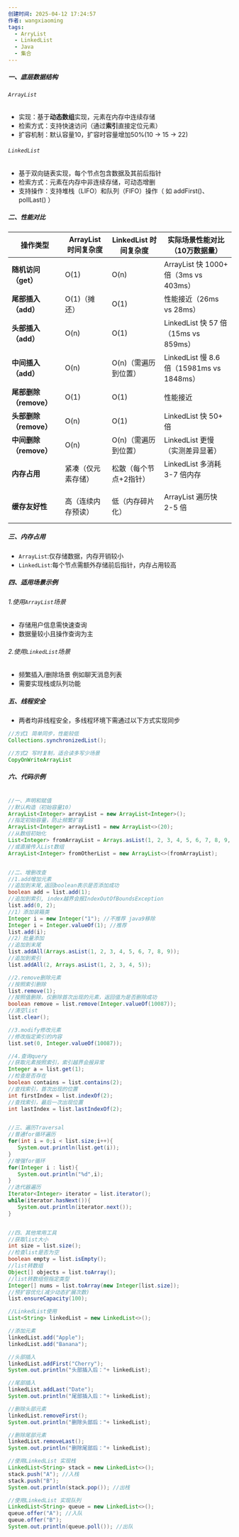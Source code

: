 ```yaml
---
创建时间: 2025-04-12 17:24:57
作者: wangxiaoming
tags:
  - ArryList
  - LinkedList
  - Java
  - 集合
---
```

##### 一、底层数据结构
###### `ArrayList`
- 实现：基于**动态数组**实现，元素在内存中连续存储
- 检索方式：支持快速访问（通过**索引**直接定位元素）
- 扩容机制：默认容量10，扩容时容量增加50%(10 -> 15 -> 22)
###### `LinkedList`
- 基于双向链表实现，每个节点包含数据及其前后指针
- 检索方式：元素在内存中非连续存储，可动态增删
- 支持操作：支持堆栈（LIFO）和队列（FIFO）操作（ 如 addFirst()、pollLast() ）
##### 二、性能对比
| ​**操作类型**​         | ​**ArrayList 时间复杂度**​ | ​**LinkedList 时间复杂度**​ | ​**实际场景性能对比（10万数据量）​**​                   |
| ------------------ | --------------------- | ---------------------- | ----------------------------------------- |
| ​**随机访问（get）​**​   | O(1)                  | O(n)                   | ArrayList 快 1000+ 倍（3ms vs 403ms）<br>     |
| ​**尾部插入（add）​**​   | O(1)（摊还）              | O(1)                   | 性能接近（26ms vs 28ms）<br>                    |
| ​**头部插入（add）​**​   | O(n)                  | O(1)                   | LinkedList 快 57 倍（15ms vs 859ms）<br>      |
| ​**中间插入（add）​**​   | O(n)                  | O(n)（需遍历到位置）           | LinkedList 慢 8.6 倍（15981ms vs 1848ms）<br> |
| ​**尾部删除（remove）​** | O(1)                  | O(1)                   | 性能接近                                      |
| ​**头部删除（remove）​** | O(n)                  | O(1)                   | LinkedList 快 50+ 倍                        |
| ​**中间删除（remove）​** | O(n)                  | O(n)（需遍历到位置）           | LinkedList 更慢（实测差异显著）<br>                 |
| ​**内存占用**​         | 紧凑（仅元素存储）             | 松散（每个节点+2指针）           | LinkedList 多消耗 3-7 倍内存<br><br>            |
| ​**缓存友好性**​        | 高（连续内存预读）             | 低（内存碎片化）               | ArrayList 遍历快 2-5 倍<br><br>               |

##### 三、内存占用
- `ArrayList`:仅存储数据，内存开销较小
- `LinkedList`:每个节点需额外存储前后指针，内存占用较高
##### 四、适用场景示例
###### 1.使用`ArrayList`场景
- 存储用户信息需快速查询
- 数据量较小且操作查询为主
###### 2.使用`LinkedList`场景
- 频繁插入/删除场景 例如聊天消息列表
- 需要实现栈或队列功能

##### 五、线程安全
- 两者均非线程安全，多线程环境下需通过以下方式实现同步
```java
//方式1 简单同步，性能较低 
Collections.synchronizedList(); 

//方式2 写时复制，适合读多写少场景
CopyOnWriteArrayList
```
##### 六、代码示例
```java

//一、声明和赋值
//默认构造（初始容量10）
ArrayList<Integer> arrayList = new ArrayList<Integer>();   
//指定初始容量，防止频繁扩容 
ArrayList<Integer> arrayList1 = new ArrayList<>(20);  
//从数组初始化  
List<Integer> fromArrayList = Arrays.asList(1, 2, 3, 4, 5, 6, 7, 8, 9, 10); 
//或直接传入List数组
ArrayList<Integer> fromOtherList = new ArrayList<>(fromArrayList); 


//二、增删改查
//1.add增加元素
//追加到末尾,返回boolean表示是否添加成功
boolean add = list.add(1);
//追加到索引, index越界会报IndexOutOfBoundsException
list.add(0, 2);
//1）添加装箱类
Integer i = new Integer("1"); //不推荐 java9移除
Integer i = Integer.valueOf(1); //推荐
list.add(i);
//2）批量添加
//追加到末尾
list.addAll(Arrays.asList(1, 2, 3, 4, 5, 6, 7, 8, 9));
//追加到索引
list.addAll(2, Arrays.asList(1, 2, 3, 4, 5));

//2.remove删除元素
//按照索引删除
list.remove(1);
//按照值删除，仅删除首次出现的元素，返回值为是否删除成功
boolean remove = list.remove(Integer.valueOf(10087));
//清空list
list.clear();

//3.modify修改元素
//修改指定索引的内容
list.set(0, Integer.valueOf(10087));

//4.查询query
//获取元素按照索引，索引越界会报异常
Integer a = list.get(1);
//检查是否存在
boolean contains = list.contains(2);
//查找索引，首次出现的位置
int firstIndex = list.indexOf(2);
//查找索引，最后一次出现位置
int lastIndex = list.lastIndexOf(2);


//三、遍历Traversal
//普通for循环遍历
for(int i = 0;i < list.size;i++){
   System.out.println(list.get(i));
}
//增强for循环
for(Integer i : list){
   System.out.println("%d",i);
}
//迭代器遍历
Iterator<Integer> iterator = list.iterator();
while(iterator.hasNext()){
   System.out.println(iterator.next());
}


//四、其他常用工具
//获取list大小
int size = list.size();
//检查list是否为空
boolean empty = list.isEmpty();
//list转数组
Object[] objects = list.toArray();
//list转数组但指定类型
Integer[] nums = list.toArray(new Integer[list.size]);
//预扩容优化(减少动态扩展次数)
list.ensureCapacity(100);

```

```java
//LinkedList使用
List<String> linkedList = new LinkedList<>();

//添加元素
linkedList.add("Apple");
linkedList.add("Banana");

//头部插入
linkedList.addFirst("Cherry");
System.out.println("头部插入后："+ linkedList);

//尾部插入
linkedList.addLast("Date");
System.out.println("尾部插入后："+ linkedList);

//删除头部元素
linkedList.removeFirst();
System.out.println("删除头部后："+ linkedList);

//删除尾部元素
linkedList.removeLast();
System.out.println("删除尾部后："+ linkedList);

//使用LinkedList 实现栈
LinkedList<String> stack = new LinkedList<>();
stack.push("A"); //入栈
stack.push("B");
System.out.println(stack.pop()); //出栈

//使用LinkedList 实现队列
LinkedList<String> queue = new LinkedList<>();
queue.offer("A"); //入队
queue.offer("B");
System.out.println(queue.poll()); //出队
```